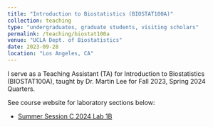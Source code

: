 ```yaml
---
title: "Introduction to Biostatistics (BIOSTAT100A)"
collection: teaching
type: "undergraduates, graduate students, visiting scholars"
permalink: /teaching/biostat100a
venue: "UCLA Dept. of Biostatistics"
date: 2023-09-28
location: "Los Angeles, CA"
---
```

I serve as a Teaching Assistant (TA) for Introduction to Biostatistics (BIOSTAT100A), taught by Dr. Martin Lee for Fall 2023, Spring 2024 Quarters.  

See course website for laboratory sections below:  

* [Summer Session C 2024 Lab 1B](cindyjpang.github.io/teaching/biostat100a/ss24-lab1b)
